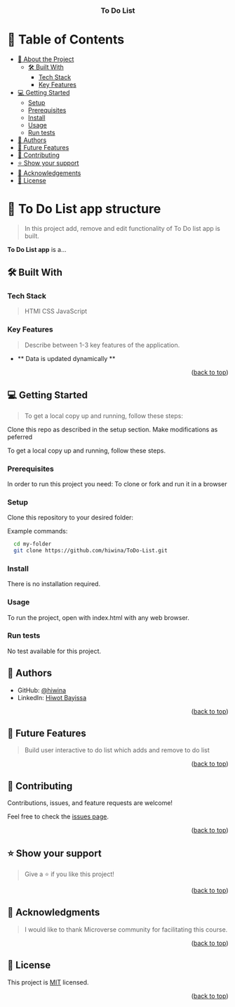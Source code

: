 <a name="readme-top"></a>

<div align="center">
  

  <h3><b>To Do List</b></h3>

</div>

<!-- TABLE OF CONTENTS -->

# 📗 Table of Contents

- [📖 About the Project](#about-project)
  - [🛠 Built With](#built-with)
    - [Tech Stack](#tech-stack)
    - [Key Features](#key-features)
- [💻 Getting Started](#getting-started)
  - [Setup](#setup)
  - [Prerequisites](#prerequisites)
  - [Install](#install)
  - [Usage](#usage)
  - [Run tests](#run-tests)
- [👥 Authors](#authors)
- [🔭 Future Features](#future-features)
- [🤝 Contributing](#contributing)
- [⭐️ Show your support](#support)
- [🙏 Acknowledgements](#acknowledgements)
- [📝 License](#license)

<!-- PROJECT DESCRIPTION -->

# 📖 To Do List app structure <a name="about-project"></a>

> In this project add, remove and edit functionality of To Do list app is built.


**To Do List app** is a...

## 🛠 Built With <a name="built-with"></a>

### Tech Stack <a name="tech-stack"></a>

> HTMl
> CSS
> JavaScript

<!-- Features -->

### Key Features <a name="key-features"></a>

> Describe between 1-3 key features of the application.

- ** Data is updated dynamically **


<p align="right">(<a href="#readme-top">back to top</a>)</p>


<!-- GETTING STARTED -->

## 💻 Getting Started <a name="getting-started"></a>

> To get a local copy up and running, follow these steps:

Clone this repo as described in the setup section.
Make modifications as peferred

To get a local copy up and running, follow these steps.

### Prerequisites

In order to run this project you need: To clone or fork and run it in a browser


### Setup

Clone this repository to your desired folder:

Example commands:
```sh
  cd my-folder
  git clone https://github.com/hiwina/ToDo-List.git
```
### Install

There is no installation required.


### Usage

To run the project, open with index.html with any web browser.

### Run tests

No test available for this project.

<!-- AUTHORS -->

## 👥 Authors <a name="Hiwot Bayissa"></a><a name="authors"></a>


- GitHub: [@hiwina](https://github.com/hiwina)
- LinkedIn: [Hiwot Bayissa](https://www.linkedin.com/in/hiwot-bayissa-1a015491/)

<p align="right">(<a href="#readme-top">back to top</a>)</p>

<!-- FUTURE FEATURES -->

## 🔭 Future Features <a name="future-features"></a>

>Build user interactive to do list which adds and remove to do list


<p align="right">(<a href="#readme-top">back to top</a>)</p>

<!-- CONTRIBUTING -->

## 🤝 Contributing <a name="contributing"></a>

Contributions, issues, and feature requests are welcome!

Feel free to check the [issues page](https://github.com/hiwina/ToDo-List-App/issues).

<p align="right">(<a href="#readme-top">back to top</a>)</p>

<!-- SUPPORT -->

## ⭐️ Show your support <a name="support"></a>


> Give a ⭐️ if you like this project!

<p align="right">(<a href="#readme-top">back to top</a>)</p>

<!-- ACKNOWLEDGEMENTS -->

## 🙏 Acknowledgments <a name="acknowledgements"></a>

> I would like to thank Microverse community for facilitating this course.

<p align="right">(<a href="#readme-top">back to top</a>)</p>

<!-- LICENSE -->

## 📝 License <a name="license"></a>

This project is [MIT](./LICENSE) licensed.


<p align="right">(<a href="#readme-top">back to top</a>)</p>
